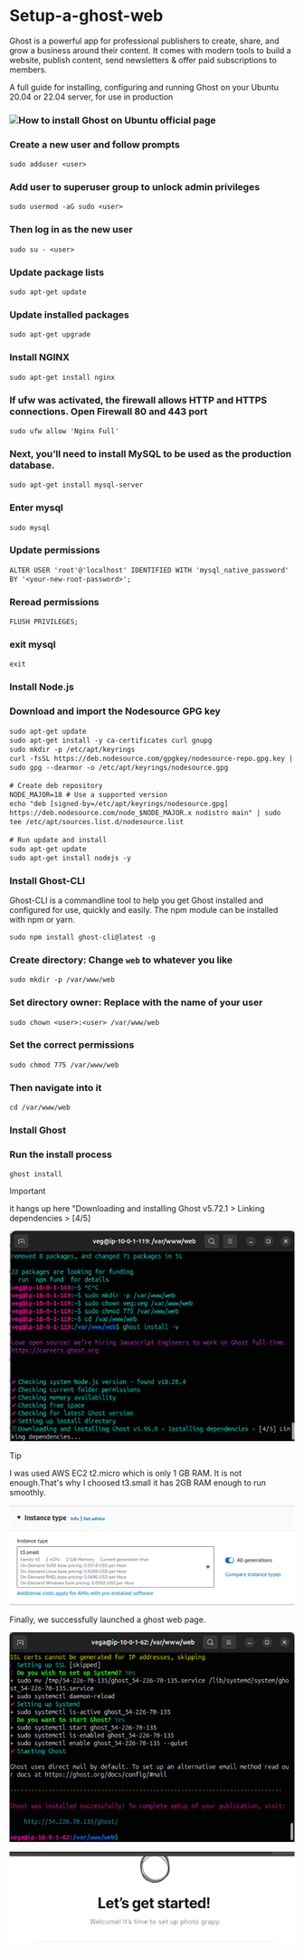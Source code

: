 # Setup-a-ghost-web
  Ghost is a powerful app for professional publishers to create, share, and grow a business around their content. It comes with modern tools to build a website, 
publish content, send newsletters &amp; offer paid subscriptions to members.

A full guide for installing, configuring and running Ghost on your Ubuntu 20.04 or 22.04 server, for use in production
### ![How to install Ghost on Ubuntu official page](https://forum.ghost.org/t/installation-hangs-up-on-4-5/42561)

### Create a new user and follow prompts
    sudo adduser <user>
    
### Add user to superuser group to unlock admin privileges
    sudo usermod -aG sudo <user>

### Then log in as the new user
    sudo su - <user>
    
### Update package lists
    sudo apt-get update

### Update installed packages
    sudo apt-get upgrade
    
### Install NGINX
    sudo apt-get install nginx
    
### If ufw was activated, the firewall allows HTTP and HTTPS connections. Open Firewall 80 and 443 port
    sudo ufw allow 'Nginx Full'
    
### Next, you’ll need to install MySQL to be used as the production database.
    sudo apt-get install mysql-server

### Enter mysql
    sudo mysql
### Update permissions
    ALTER USER 'root'@'localhost' IDENTIFIED WITH 'mysql_native_password' BY '<your-new-root-password>';
### Reread permissions
    FLUSH PRIVILEGES;
### exit mysql
    exit
    
### Install Node.js
### Download and import the Nodesource GPG key
    sudo apt-get update
    sudo apt-get install -y ca-certificates curl gnupg
    sudo mkdir -p /etc/apt/keyrings
    curl -fsSL https://deb.nodesource.com/gpgkey/nodesource-repo.gpg.key | sudo gpg --dearmor -o /etc/apt/keyrings/nodesource.gpg
    
    # Create deb repository
    NODE_MAJOR=18 # Use a supported version
    echo "deb [signed-by=/etc/apt/keyrings/nodesource.gpg] https://deb.nodesource.com/node_$NODE_MAJOR.x nodistro main" | sudo tee /etc/apt/sources.list.d/nodesource.list
    
    # Run update and install
    sudo apt-get update
    sudo apt-get install nodejs -y
    
### Install Ghost-CLI
Ghost-CLI is a commandline tool to help you get Ghost installed and configured for use, quickly and easily. The npm module can be installed with npm or yarn.

    sudo npm install ghost-cli@latest -g


### Create directory: Change `web` to whatever you like
    sudo mkdir -p /var/www/web

### Set directory owner: Replace <user> with the name of your user
    sudo chown <user>:<user> /var/www/web

### Set the correct permissions
    sudo chmod 775 /var/www/web

### Then navigate into it
    cd /var/www/web
    
### Install Ghost
### Run the install process
    ghost install
  
> [!IMPORTANT]
>  it hangs up here "Downloading and installing Ghost v5.72.1 > Linking dependencies > [4/5]

![image](1.png)

> [!TIP]
> I was used AWS EC2 t2.micro which is only 1 GB RAM. It is not enough.That's why I choosed t3.small it has 2GB RAM enough to run smoothly.

![image](4.png)

Finally, we successfully launched a ghost web page.

![image](2.png)

![image](5.png)
                     


